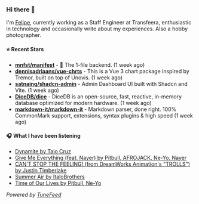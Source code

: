 ### Hi there 👋

I'm [Felipe](https://felipevm.com), currently working as a Staff Engineer at Transfeera, enthusiastic in technology and occasionally write about my experiences. Also a hobby photographer.

#### ⭐ Recent Stars
- **[mnfst/manifest](https://github.com/mnfst/manifest)** - 🦚 The 1-file backend.  (1 week ago)
- **[dennisadriaans/vue-chrts](https://github.com/dennisadriaans/vue-chrts)** - This is a Vue 3 chart package inspired by Tremor, built on top of Unovis. (1 week ago)
- **[satnaing/shadcn-admin](https://github.com/satnaing/shadcn-admin)** - Admin Dashboard UI built with Shadcn and Vite. (1 week ago)
- **[DiceDB/dice](https://github.com/DiceDB/dice)** - DiceDB is an open-source, fast, reactive, in-memory database optimized for modern hardware. (1 week ago)
- **[markdown-it/markdown-it](https://github.com/markdown-it/markdown-it)** - Markdown parser, done right. 100% CommonMark support, extensions, syntax plugins &amp; high speed (1 week ago)

#### 🎧 What I have been listening
- [Dynamite by Taio Cruz](https://open.spotify.com/track/2CEgGE6aESpnmtfiZwYlbV)
- [Give Me Everything (feat. Nayer) by Pitbull, AFROJACK, Ne-Yo, Nayer](https://open.spotify.com/track/4QNpBfC0zvjKqPJcyqBy9W)
- [CAN&#39;T STOP THE FEELING! (from DreamWorks Animation&#39;s &#34;TROLLS&#34;) by Justin Timberlake](https://open.spotify.com/track/6JV2JOEocMgcZxYSZelKcc)
- [Summer Air by ItaloBrothers](https://open.spotify.com/track/3MIwc5XzD2VX8ZJAIyURKI)
- [Time of Our Lives by Pitbull, Ne-Yo](https://open.spotify.com/track/2bJvI42r8EF3wxjOuDav4r)

_Powered by [TuneFeed](https://tunefeed.app?ref=github.com)_
